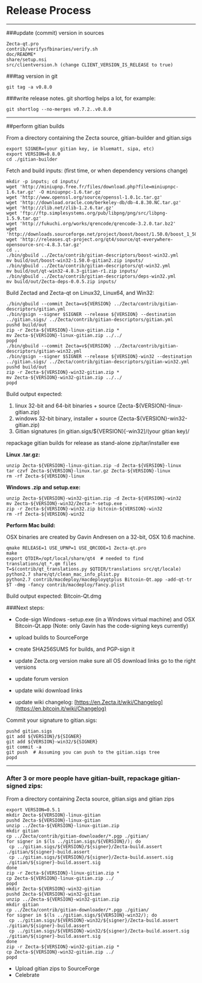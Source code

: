 Release Process
====================

* * *

###update (commit) version in sources


	Zecta-qt.pro
	contrib/verifysfbinaries/verify.sh
	doc/README*
	share/setup.nsi
	src/clientversion.h (change CLIENT_VERSION_IS_RELEASE to true)

###tag version in git

	git tag -a v0.8.0

###write release notes. git shortlog helps a lot, for example:

	git shortlog --no-merges v0.7.2..v0.8.0

* * *

##perform gitian builds

 From a directory containing the Zecta source, gitian-builder and gitian.sigs
  
	export SIGNER=(your gitian key, ie bluematt, sipa, etc)
	export VERSION=0.8.0
	cd ./gitian-builder

 Fetch and build inputs: (first time, or when dependency versions change)

	mkdir -p inputs; cd inputs/
	wget 'http://miniupnp.free.fr/files/download.php?file=miniupnpc-1.6.tar.gz' -O miniupnpc-1.6.tar.gz
	wget 'http://www.openssl.org/source/openssl-1.0.1c.tar.gz'
	wget 'http://download.oracle.com/berkeley-db/db-4.8.30.NC.tar.gz'
	wget 'http://zlib.net/zlib-1.2.6.tar.gz'
	wget 'ftp://ftp.simplesystems.org/pub/libpng/png/src/libpng-1.5.9.tar.gz'
	wget 'http://fukuchi.org/works/qrencode/qrencode-3.2.0.tar.bz2'
	wget 'http://downloads.sourceforge.net/project/boost/boost/1.50.0/boost_1_50_0.tar.bz2'
	wget 'http://releases.qt-project.org/qt4/source/qt-everywhere-opensource-src-4.8.3.tar.gz'
	cd ..
	./bin/gbuild ../Zecta/contrib/gitian-descriptors/boost-win32.yml
	mv build/out/boost-win32-1.50.0-gitian2.zip inputs/
	./bin/gbuild ../Zecta/contrib/gitian-descriptors/qt-win32.yml
	mv build/out/qt-win32-4.8.3-gitian-r1.zip inputs/
	./bin/gbuild ../Zecta/contrib/gitian-descriptors/deps-win32.yml
	mv build/out/Zecta-deps-0.0.5.zip inputs/

 Build Zectad and Zecta-qt on Linux32, Linux64, and Win32:
  
	./bin/gbuild --commit Zecta=v${VERSION} ../Zecta/contrib/gitian-descriptors/gitian.yml
	./bin/gsign --signer $SIGNER --release ${VERSION} --destination ../gitian.sigs/ ../Zecta/contrib/gitian-descriptors/gitian.yml
	pushd build/out
	zip -r Zecta-${VERSION}-linux-gitian.zip *
	mv Zecta-${VERSION}-linux-gitian.zip ../../
	popd
	./bin/gbuild --commit Zecta=v${VERSION} ../Zecta/contrib/gitian-descriptors/gitian-win32.yml
	./bin/gsign --signer $SIGNER --release ${VERSION}-win32 --destination ../gitian.sigs/ ../Zecta/contrib/gitian-descriptors/gitian-win32.yml
	pushd build/out
	zip -r Zecta-${VERSION}-win32-gitian.zip *
	mv Zecta-${VERSION}-win32-gitian.zip ../../
	popd

  Build output expected:

  1. linux 32-bit and 64-bit binaries + source (Zecta-${VERSION}-linux-gitian.zip)
  2. windows 32-bit binary, installer + source (Zecta-${VERSION}-win32-gitian.zip)
  3. Gitian signatures (in gitian.sigs/${VERSION}[-win32]/(your gitian key)/

repackage gitian builds for release as stand-alone zip/tar/installer exe

**Linux .tar.gz:**

	unzip Zecta-${VERSION}-linux-gitian.zip -d Zecta-${VERSION}-linux
	tar czvf Zecta-${VERSION}-linux.tar.gz Zecta-${VERSION}-linux
	rm -rf Zecta-${VERSION}-linux

**Windows .zip and setup.exe:**

	unzip Zecta-${VERSION}-win32-gitian.zip -d Zecta-${VERSION}-win32
	mv Zecta-${VERSION}-win32/Zecta-*-setup.exe .
	zip -r Zecta-${VERSION}-win32.zip bitcoin-${VERSION}-win32
	rm -rf Zecta-${VERSION}-win32

**Perform Mac build:**

  OSX binaries are created by Gavin Andresen on a 32-bit, OSX 10.6 machine.

	qmake RELEASE=1 USE_UPNP=1 USE_QRCODE=1 Zecta-qt.pro
	make
	export QTDIR=/opt/local/share/qt4  # needed to find translations/qt_*.qm files
	T=$(contrib/qt_translations.py $QTDIR/translations src/qt/locale)
	python2.7 share/qt/clean_mac_info_plist.py
	python2.7 contrib/macdeploy/macdeployqtplus Bitcoin-Qt.app -add-qt-tr $T -dmg -fancy contrib/macdeploy/fancy.plist

 Build output expected: Bitcoin-Qt.dmg

###Next steps:

* Code-sign Windows -setup.exe (in a Windows virtual machine) and
  OSX Bitcoin-Qt.app (Note: only Gavin has the code-signing keys currently)

* upload builds to SourceForge

* create SHA256SUMS for builds, and PGP-sign it

* update Zecta.org version
  make sure all OS download links go to the right versions

* update forum version

* update wiki download links

* update wiki changelog: [https://en.Zecta.it/wiki/Changelog](https://en.bitcoin.it/wiki/Changelog)

Commit your signature to gitian.sigs:

	pushd gitian.sigs
	git add ${VERSION}/${SIGNER}
	git add ${VERSION}-win32/${SIGNER}
	git commit -a
	git push  # Assuming you can push to the gitian.sigs tree
	popd

-------------------------------------------------------------------------

### After 3 or more people have gitian-built, repackage gitian-signed zips:

From a directory containing Zecta source, gitian.sigs and gitian zips

	export VERSION=0.5.1
	mkdir Zecta-${VERSION}-linux-gitian
	pushd Zecta-${VERSION}-linux-gitian
	unzip ../Zecta-${VERSION}-linux-gitian.zip
	mkdir gitian
	cp ../Zecta/contrib/gitian-downloader/*.pgp ./gitian/
	for signer in $(ls ../gitian.sigs/${VERSION}/); do
	 cp ../gitian.sigs/${VERSION}/${signer}/Zecta-build.assert ./gitian/${signer}-build.assert
	 cp ../gitian.sigs/${VERSION}/${signer}/Zecta-build.assert.sig ./gitian/${signer}-build.assert.sig
	done
	zip -r Zecta-${VERSION}-linux-gitian.zip *
	cp Zecta-${VERSION}-linux-gitian.zip ../
	popd
	mkdir Zecta-${VERSION}-win32-gitian
	pushd Zecta-${VERSION}-win32-gitian
	unzip ../Zecta-${VERSION}-win32-gitian.zip
	mkdir gitian
	cp ../Zecta/contrib/gitian-downloader/*.pgp ./gitian/
	for signer in $(ls ../gitian.sigs/${VERSION}-win32/); do
	 cp ../gitian.sigs/${VERSION}-win32/${signer}/Zecta-build.assert ./gitian/${signer}-build.assert
	 cp ../gitian.sigs/${VERSION}-win32/${signer}/Zecta-build.assert.sig ./gitian/${signer}-build.assert.sig
	done
	zip -r Zecta-${VERSION}-win32-gitian.zip *
	cp Zecta-${VERSION}-win32-gitian.zip ../
	popd

- Upload gitian zips to SourceForge
- Celebrate 
